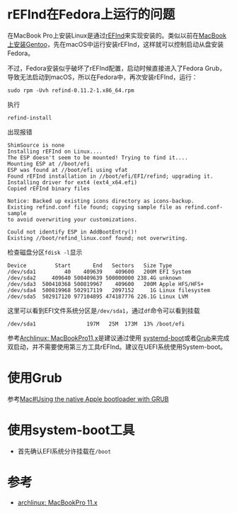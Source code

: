 # rEFInd在Fedora上运行的问题

在MacBook Pro上安装Linux是通过[rEFInd](http://www.rodsbooks.com/refind/installing.html)来实现安装的。类似以前在[MacBook上安装Gentoo](../../gentoo/install_gentoo_on_macbook)，先在macOS中运行安装rEFInd，这样就可以控制启动从盘安装Fedora。

不过，Fedora安装似乎破坏了rEFInd配置，启动时候直接进入了Fedora Grub，导致无法启动到macOS，所以在Fedora中，再次安装rEFInd，运行：

```
sudo rpm -Uvh refind-0.11.2-1.x86_64.rpm
```

执行

```
refind-install
```

出现报错

```
ShimSource is none
Installing rEFInd on Linux....
The ESP doesn't seem to be mounted! Trying to find it....
Mounting ESP at //boot/efi
ESP was found at //boot/efi using vfat
Found rEFInd installation in //boot/efi/EFI/refind; upgrading it.
Installing driver for ext4 (ext4_x64.efi)
Copied rEFInd binary files

Notice: Backed up existing icons directory as icons-backup.
Existing refind.conf file found; copying sample file as refind.conf-sample
to avoid overwriting your customizations.

Could not identify ESP in AddBootEntry()!
Existing //boot/refind_linux.conf found; not overwriting.
```

检查磁盘分区`fdisk -l`显示

```
Device         Start       End   Sectors   Size Type
/dev/sda1         40    409639    409600   200M EFI System
/dev/sda2     409640 500409639 500000000 238.4G unknown
/dev/sda3  500410368 500819967    409600   200M Apple HFS/HFS+
/dev/sda4  500819968 502917119   2097152     1G Linux filesystem
/dev/sda5  502917120 977104895 474187776 226.1G Linux LVM
```

这里可以看到EFI文件系统分区是`/dev/sda1`，通过`df`命令可以看到挂载

```
/dev/sda1                197M   25M  173M  13% /boot/efi
```

参考[Archlinux: MacBookPro11,x](https://wiki.archlinux.org/index.php/MacBookPro11,x)是建议通过使用 [systemd-boot](https://wiki.archlinux.org/index.php/Systemd-boot)或者[Grub](https://wiki.archlinux.org/index.php/GRUB)来完成双启动，并不需要使用第三方工具rEFInd。建议在UEFI系统使用System-boot。


# 使用Grub

参考[Mac#Using the native Apple bootloader with GRUB](https://wiki.archlinux.org/index.php/Mac#Using_the_native_Apple_bootloader_with_GRUB)



# 使用system-boot工具

* 首先确认EFI系统分许挂载在`/boot`



# 参考

* [archlinux: MacBookPro 11.x](https://wiki.archlinux.org/index.php/MacBookPro11,x)